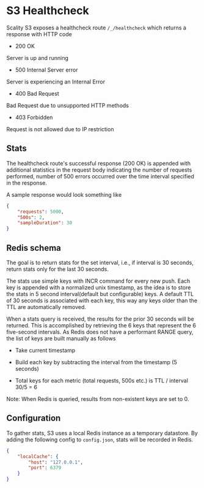# S3 Healthcheck

Scality S3 exposes a healthcheck route `/_/healthcheck` which returns a
response with HTTP code

- 200 OK

 Server is up and running

- 500 Internal Server error

 Server is experiencing an Internal Error

- 400 Bad Request

 Bad Request due to unsupported HTTP methods

- 403 Forbidden

 Request is not allowed due to IP restriction

## Stats

The healthcheck route's successful response (200 OK) is appended with
additional statistics in the request body indicating the number of requests
performed, number of 500 errors occurred over the time interval
specified in the response.

A sample response would look something like

```json
{
    "requests": 5000,
    "500s": 2,
    "sampleDuration": 30
}
```

## Redis schema

The goal is to return stats for the set interval, i.e., if interval is 30
seconds, return stats only for the last 30 seconds.

The stats use simple keys with INCR command for every new push. Each key is
appended with a normalized unix timestamp, as the idea is to store the stats in
5 second interval(default but configurable) keys. A default TTL of 30
seconds is associated with each key, this way any keys older than the TTL are
automatically removed.

When a stats query is received, the results for the prior 30 seconds will be
returned. This is accomplished by retrieving the 6 keys that represent the 6
five-second intervals. As Redis does not have a performant RANGE query, the
list of keys are built manually as follows

* Take current timestamp

* Build each key by subtracting the interval from the timestamp (5 seconds)

* Total keys for each metric (total requests, 500s etc.) is TTL / interval
  30/5  = 6

Note: When Redis is queried, results from non-existent keys are set to 0.

## Configuration

To gather stats, S3 uses a local Redis instance as a temporary
datastore. By adding the following config to `config.json`, stats
will be recorded in Redis.

```json
{
    "localCache": {
        "host": "127.0.0.1",
        "port": 6379
    }
}
```
